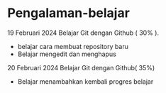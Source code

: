 # Pengalaman-belajar

19 Februari 2024
Belajar Git dengan Github ( 30% ).
* belajar cara membuat repository baru
* Belajar mengedit dan menghapus


20 Februari 2024
Belajar Git dengan Github( 35%)
* Belajar menambahkan kembali progres belajar
